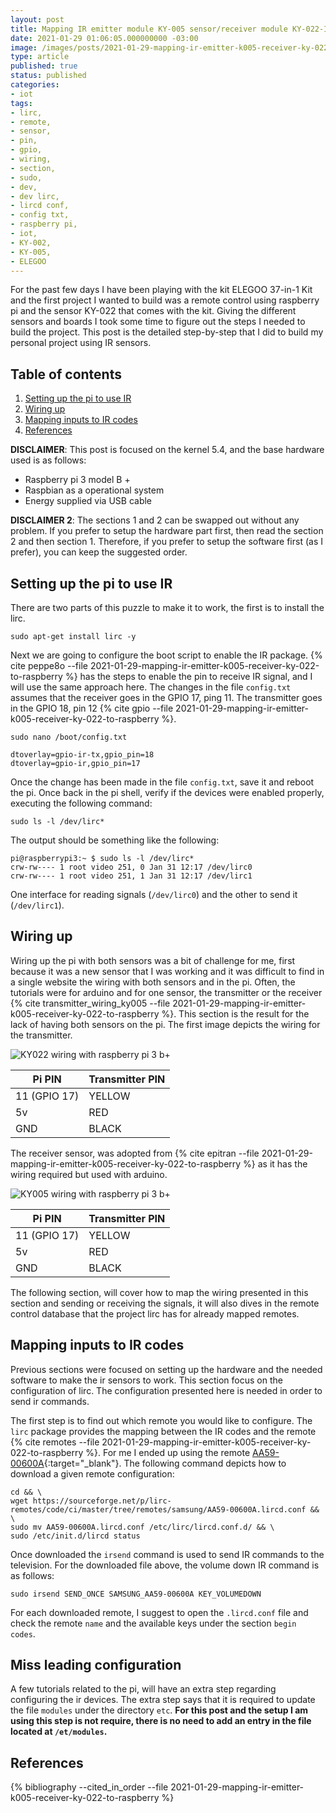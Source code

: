 ```yaml
---
layout: post
title: Mapping IR emitter module KY-005 sensor/receiver module KY-022-IR sensor
date: 2021-01-29 01:06:05.000000000 -03:00
image: /images/posts/2021-01-29-mapping-ir-emitter-k005-receiver-ky-022-to-raspberry/cover.jpg 
type: article
published: true
status: published
categories:
- iot
tags:
- lirc,
- remote,
- sensor,
- pin,
- gpio,
- wiring,
- section,
- sudo,
- dev,
- dev lirc,
- lircd conf,
- config txt,
- raspberry pi,
- iot,
- KY-002,
- KY-005,
- ELEGOO
---
```


For the past few days I have been playing with the kit ELEGOO 37-in-1 Kit and
the first project I wanted to build was a remote control using
raspberry pi and the sensor KY-022 that comes with the kit.
Giving the different sensors and boards I took some time to figure out
the steps I needed to build the project. This post is the detailed
step-by-step that I did to build my personal project using IR sensors.

## Table of contents

1. [Setting up the pi to use IR](#setting-up-the-pi-to-use-ir)
2. [Wiring up](#wiring-up)
3. [Mapping inputs to IR codes](#mapping-inputs-to-ir-codes)
4. [References](#references)

**DISCLAIMER**: This post is focused on the kernel 5.4, and the base hardware
used is as follows:

- Raspberry pi 3 model B +
- Raspbian as a operational system
- Energy supplied via USB cable

**DISCLAIMER 2**: The sections 1 and 2 can be swapped out without any problem. If
you prefer to setup the hardware part first, then read the section 2 and then section 1.
Therefore, if you prefer to setup the software first (as I prefer), you can
keep the suggested order.

## Setting up the pi to use IR

There are two parts of this puzzle to make it to work, the first is to install
the lirc.

```shell
sudo apt-get install lirc -y
```

Next we are going to configure the boot script to enable the IR package. {% cite peppe8o --file 2021-01-29-mapping-ir-emitter-k005-receiver-ky-022-to-raspberry %}
has the steps to enable the pin to receive IR signal, and I will use the same
approach here. The changes in the file `config.txt` assumes that
the receiver goes in the GPIO 17, ping 11. The transmitter goes in
the GPIO 18, pin 12 {% cite gpio --file 2021-01-29-mapping-ir-emitter-k005-receiver-ky-022-to-raspberry %}.

```shell
sudo nano /boot/config.txt
```

```shell
dtoverlay=gpio-ir-tx,gpio_pin=18 
dtoverlay=gpio-ir,gpio_pin=17
```

Once the change has been made in the file `config.txt`, save it and reboot
the pi. Once back in the pi shell, verify if the devices were enabled properly,
executing the following command:

```shell
sudo ls -l /dev/lirc*
```

The output should be something like the following:

```shell
pi@raspberrypi3:~ $ sudo ls -l /dev/lirc*
crw-rw---- 1 root video 251, 0 Jan 31 12:17 /dev/lirc0
crw-rw---- 1 root video 251, 1 Jan 31 12:17 /dev/lirc1
```

One interface for reading signals (`/dev/lirc0`) and the other to send it
(`/dev/lirc1`).

## Wiring up

Wiring up the pi with both sensors was a bit of challenge for me, first because
it was a new sensor that I was working and it was difficult to find in a single
website the wiring with both sensors and in the pi. Often, the tutorials
were for arduino and for one sensor, the transmitter or the receiver {% cite transmitter_wiring_ky005 --file 2021-01-29-mapping-ir-emitter-k005-receiver-ky-022-to-raspberry %}. This
section is the result for the lack of having both sensors on the pi. The
first image depicts the wiring for the transmitter.

![KY022 wiring with raspberry pi 3 b+](/images/posts/2021-01-29-mapping-ir-emitter-k005-receiver-ky-022-to-raspberry/ky022.jpg)

| Pi PIN | Transmitter PIN |
|--------|-----------------|
| 11 (GPIO 17) | YELLOW |
| 5v | RED |
| GND | BLACK |

The receiver sensor, was adopted from {% cite epitran --file 2021-01-29-mapping-ir-emitter-k005-receiver-ky-022-to-raspberry %} as
it has the wiring required but used with arduino.

![KY005 wiring with raspberry pi 3 b+](/images/posts/2021-01-29-mapping-ir-emitter-k005-receiver-ky-022-to-raspberry/ky005.jpg)

| Pi PIN | Transmitter PIN |
|--------|-----------------|
| 11 (GPIO 17) | YELLOW |
| 5v | RED |
| GND | BLACK |

The following section, will cover how to map the wiring presented in this
section and sending or receiving the signals, it will also dives in the
remote control database that the project lirc has for already mapped remotes.

## Mapping inputs to IR codes

Previous sections were focused on setting up the hardware and the needed software
to make the ir sensors to work. This section focus on the configuration of lirc.
The configuration presented here is needed in order to send ir commands.

The first step is to find out which remote you would like to configure.
The `lirc` package provides the mapping between the IR codes and the remote
{% cite remotes --file 2021-01-29-mapping-ir-emitter-k005-receiver-ky-022-to-raspberry %}.
For me I ended up using the remote [AA59-00600A](https://sourceforge.net/p/lirc-remotes/code/ci/master/tree/remotes/samsung/AA59-00600A.lircd.conf){:target="_blank"}. The following command depicts how to download
a given remote configuration:

```shell
cd && \
wget https://sourceforge.net/p/lirc-remotes/code/ci/master/tree/remotes/samsung/AA59-00600A.lircd.conf && \
sudo mv AA59-00600A.lircd.conf /etc/lirc/lircd.conf.d/ && \
sudo /etc/init.d/lircd status
```

Once downloaded the `irsend` command is used to send IR commands to the television. For
the downloaded file above, the volume down IR command is as follows:

```
sudo irsend SEND_ONCE SAMSUNG_AA59-00600A KEY_VOLUMEDOWN
```

For each downloaded remote, I suggest to open the `.lircd.conf` file and check the
remote `name` and the available keys under the section `begin codes`.

## Miss leading configuration

A few tutorials related to the pi, will have an extra step regarding configuring
the ir devices. The extra step says that it is required to update the file `modules`
under the directory `etc`. **For this post and the setup I am using this step is not require, there is no need
to add an entry in the file located at `/et/modules`.**

## References

{% bibliography --cited_in_order --file 2021-01-29-mapping-ir-emitter-k005-receiver-ky-022-to-raspberry %}